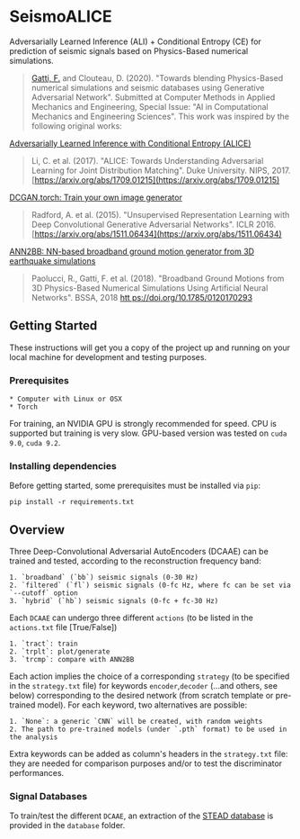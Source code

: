# SeismoALICE

Adversarially Learned Inference (ALI) + Conditional Entropy (CE) for prediction of seismic signals based on Physics-Based numerical simulations.

> [Gatti, F.](https://github.com/FilLTP89) and Clouteau, D. (2020). "Towards blending Physics-Based numerical simulations and seismic databases using Generative Adversarial Network". Submitted at Computer Methods in Applied Mechanics and Engineering, Special Issue: "AI in Computational Mechanics and Engineering Sciences". 
This work was inspired by the following original works:

[Adversarially Learned Inference with Conditional Entropy (ALICE)](https://github.com/ChunyuanLI/ALICE)
> Li, C. et al. (2017). "ALICE: Towards Understanding Adversarial Learning for Joint Distribution Matching". Duke University. NIPS, 2017. [https://arxiv.org/abs/1709.01215](https://arxiv.org/abs/1709.01215)

[DCGAN.torch: Train your own image generator](https://github.com/soumith/dcgan.torch)
> Radford, A. et al. (2015). "Unsupervised Representation Learning with Deep Convolutional Generative Adversarial Networks". ICLR 2016. [https://arxiv.org/abs/1511.06434](https://arxiv.org/abs/1511.06434)

[ANN2BB: NN-based broadband ground motion generator from 3D earthquake simulations](https://github.com/FilLTP89/ANN2BB.git)
> Paolucci, R., Gatti, F. et al. (2018). "Broadband Ground Motions from 3D Physics-Based Numerical Simulations Using Artificial Neural Networks". BSSA, 2018 [htt    ps://doi.org/10.1785/0120170293](https://doi.org/10.1785/0120170293)

## Getting Started

These instructions will get you a copy of the project up and running on your local machine for development and testing purposes. 

### Prerequisites

    * Computer with Linux or OSX
    * Torch

For training, an NVIDIA GPU is strongly recommended for speed. CPU is supported but training is very slow. GPU-based version was tested on `cuda 9.0`, `cuda 9.2`.
### Installing dependencies

Before getting started, some prerequisites must be installed via `pip`:

```
pip install -r requirements.txt
```

## Overview

Three Deep-Convolutional Adversarial AutoEncoders (DCAAE) can be trained and tested, according to the reconstruction frequency band:
    
    1. `broadband` (`bb`) seismic signals (0-30 Hz)
    2. `filtered` (`fl`) seismic signals (0-fc Hz, where fc can be set via `--cutoff` option
    3. `hybrid` (`hb`) seismic signals (0-fc + fc-30 Hz)

Each `DCAAE` can undergo three different ``actions`` (to be listed in the `actions.txt` file [True/False])

    1. `tract`: train 
    2. `trplt`: plot/generate
    3. `trcmp`: compare with ANN2BB

Each action implies the choice of a corresponding `strategy` (to be specified in the `strategy.txt` file) for keywords `encoder`,`decoder` (...and others, see below) corresponding to the desired network (from scratch template or pre-trained model). For each keyword, two alternatives are possible:
    
    1. `None`: a generic `CNN` will be created, with random weights
    2. The path to pre-trained models (under `.pth` format) to be used in the analysis

Extra keywords can be added as column's headers in the `strategy.txt` file: they are needed for comparison purposes and/or to test the discriminator performances.
### Signal Databases

To train/test the different `DCAAE`, an extraction of the [STEAD database](https://github.com/smousavi05/STEAD/) is provided in the `database` folder.


